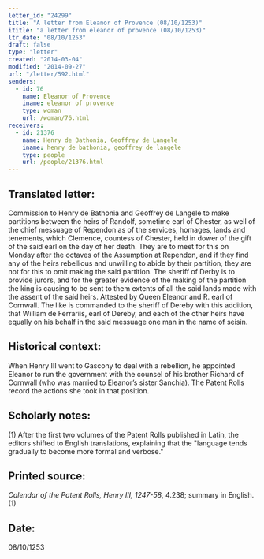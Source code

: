 ```yaml
---
letter_id: "24299"
title: "A letter from Eleanor of Provence (08/10/1253)"
ititle: "a letter from eleanor of provence (08/10/1253)"
ltr_date: "08/10/1253"
draft: false
type: "letter"
created: "2014-03-04"
modified: "2014-09-27"
url: "/letter/592.html"
senders:
  - id: 76
    name: Eleanor of Provence
    iname: eleanor of provence
    type: woman
    url: /woman/76.html
receivers:
  - id: 21376
    name: Henry de Bathonia, Geoffrey de Langele
    iname: henry de bathonia, geoffrey de langele
    type: people
    url: /people/21376.html
---
```

<h2> Translated letter:</h2>Commission to Henry de Bathonia and Geoffrey de Langele to make partitions between the heirs of Randolf, sometime earl of Chester, as well of the chief messuage of Rependon as of the services, homages, lands and tenements, which Clemence, countess of Chester, held in dower of the gift of the said earl on the day of her death. They are to meet for this on Monday after the octaves of the Assumption at Rependon, and if they find any of the heirs rebellious and unwilling to abide by their partition, they are not for this to omit making the said partition. The sheriff of Derby is to provide jurors, and for the greater evidence of the making of the partition the king is causing to be sent to them extents of all the said lands made with the assent of the said heirs.
Attested by Queen Eleanor and R. earl of Cornwall. The like is commanded to the sheriff of Dereby with this addition, that William de Ferrariis, earl of Dereby, and each of the other heirs have equally on his behalf in the said messuage one man in the name of seisin.
<h2 class="mt-4"> Historical context:</h2>When Henry III went to Gascony to deal with a rebellion, he appointed Eleanor to run the government with the counsel of his brother Richard of Cornwall (who was married to Eleanor’s sister Sanchia). The Patent Rolls record the actions she took in that position.
<h2 class="mt-4"> Scholarly notes:</h2>(1) After the first two volumes of the Patent Rolls published in Latin, the editors shifted to English translations, explaining that the "language tends gradually to become more formal and verbose."
<h2 class="mt-4"> Printed source:</h2><p><em>Calendar of the Patent Rolls, Henry III, 1247-58</em>, 4.238; summary in English.(1)</p><h2 class="mt-4"> Date:</h2>08/10/1253